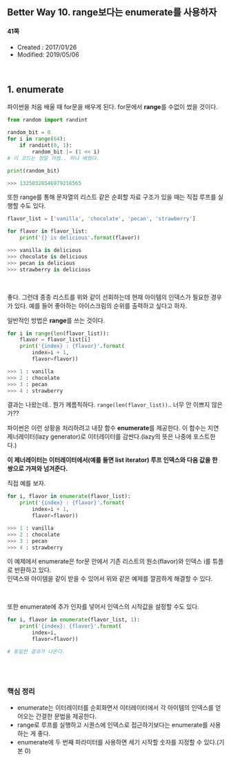 ## Better Way 10. range보다는 enumerate를 사용하자

#### 41쪽

* Created : 2017/01/26
* Modified: 2019/05/06  

<br>

## 1. enumerate

파이썬을 처음 배울 때 for문을 배우게 된다. for문에서 **range**를 수없이 썼을 것이다.

```python
from random import randint

random_bit = 0
for i in range(64):
    if randint(0, 1):
        random_bit |= (1 << i)
# 이 코드는 정말 어썸.. 하나 배웠다.

print(random_bit)

>>> 13250328546979216565
```

또한 range를 통해 문자열의 리스트 같은 순회할 자료 구조가 있을 때는 직접 루프를 실행할 수도 있다.

```python
flavor_list = ['vanilla', 'chocolate', 'pecan', 'strawberry']

for flavor in flavor_list:
    print('{} is delicious'.format(flavor))

>>> vanilla is delicious
>>> chocolate is delicious
>>> pecan is delicious
>>> strawberry is delicious
```

<br>

좋다. 그런데 종종 리스트를 위와 같이 선회하는데 현재 아이템의 인덱스가 필요한 경우가 있다. 예를 들어 좋아하는 아이스크림의 순위를 출력하고 싶다고 하자.  

일반적인 방법은 **range**를 쓰는 것이다.  

```python
for i in range(len(flavor_list)):
    flavor = flavor_list[i]
    print('{index} : {flavor}'.format(
        index=i + 1,
        flavor=flavor))

>>> 1 : vanilla
>>> 2 : chocolate
>>> 3 : pecan
>>> 4 : strawberry
```

결과는 나왔는데.. 뭔가 께름칙하다. `range(len(flavor_list))`.. 너무 안 이쁘지 않은가??  

파이썬은 이런 상황을 처리하려고 내장 함수 **enumerate**를 제공한다. 이 함수는 지연 제너레이터(lazy generator)로 이터레이터를 감싼다.(lazy의 뜻은 나중에 포스트한다.)  

**이 제너레이터는 이터레이터에서(예를 들면 list iterator) 루프 인덱스와 다음 값을 한 쌍으로 가져와 넘겨준다.**  

직접 예를 보자.  

```python
for i, flavor in enumerate(flavor_list):
    print('{index} : {flavor}'.format(
        index=i + 1,
        flavor=flavor))

>>> 1 : vanilla
>>> 2 : chocolate
>>> 3 : pecan
>>> 4 : strawberry
```

이 예제에서 enumerate은 for문 안에서 기존 리스트의 원소(flavor)와 인덱스 i를 튜플로 반환하고 있다.  
인덱스와 아이템을 같이 받을 수 있어서 위와 같은 예제를 깔끔하게 해결할 수 있다.  

<br>

또한 enumerate에 추가 인자를 넣어서 인덱스의 시작값을 설정할 수도 있다.

```python
for i, flavor in enumerate(flavor_list, 1):
    print('{index}: {flavor}'.format(
        index=i,
        flavor=flavor))

# 동일한 결과가 나온다.
```

<br><br>

### 핵심 정리

* enumerate는 이터레이터를 순회화면서 이터레이터에서 각 아이템의 인덱스를 얻어오는 간결한 문법을 제공한다.
* range로 루프를 실행하고 시퀀스에 인덱스로 접근하기보다는 enumerate를 사용하는 게 좋다.
* enumerate에 두 번째 파라미터를 사용하면 세기 시작할 숫자를 지정할 수 있다.(기본 0)
